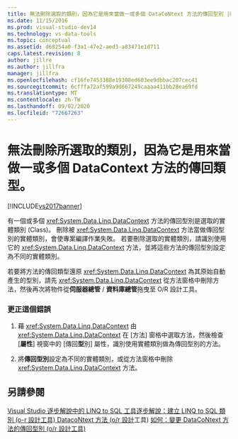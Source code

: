 ```yaml
---
title: 無法刪除選取的類別，因為它是用來當做一或多個 DataCoNtext 方法的傳回型別 |Microsoft Docs
ms.date: 11/15/2016
ms.prod: visual-studio-dev14
ms.technology: vs-data-tools
ms.topic: conceptual
ms.assetid: d68254a0-f3a1-47e2-aed3-a83471e1d711
caps.latest.revision: 8
author: jillre
ms.author: jillfra
manager: jillfra
ms.openlocfilehash: cf16fe7453388e19308ed603ee9dbbac207cec41
ms.sourcegitcommit: 6cfffa72af599a9d667249caaaa411bb28ea69fd
ms.translationtype: MT
ms.contentlocale: zh-TW
ms.lasthandoff: 09/02/2020
ms.locfileid: "72667263"
---
```

# <a name="the-selected-class-cannot-be-deleted-because-it-is-used-as-a-return-type-for-one-or-more-datacontext-methods"></a>無法刪除所選取的類別，因為它是用來當做一或多個 DataContext 方法的傳回類型。
[!INCLUDE[vs2017banner](../includes/vs2017banner.md)]

有一個或多個 <xref:System.Data.Linq.DataContext> 方法的傳回型別是選取的實體類別 (Class)。 刪除被 <xref:System.Data.Linq.DataContext> 方法當做傳回型別的實體類別，會使專案編譯作業失敗。 若要刪除選取的實體類別，請識別使用它的 <xref:System.Data.Linq.DataContext> 方法，並將這些方法的傳回型別設定為不同的實體類別。

 若要將方法的傳回類型還原 <xref:System.Data.Linq.DataContext> 為其原始自動產生的型別，請先 <xref:System.Data.Linq.DataContext> 從方法窗格中刪除方法，然後再次將物件從**伺服器總管** / **資料庫總管**拖曳至 O/R 設計工具。

### <a name="to-correct-this-error"></a>更正這個錯誤

1. 藉 <xref:System.Data.Linq.DataContext> 由 <xref:System.Data.Linq.DataContext> 在 [方法] 窗格中選取方法，然後檢查 [**屬性**] 視窗中的 [傳回**型**別] 屬性，識別使用實體類別做為傳回型別的方法。

2. 將**傳回型別**設定為不同的實體類別，或從方法窗格中刪除 <xref:System.Data.Linq.DataContext> 方法。

## <a name="see-also"></a>另請參閱
 [Visual Studio 逐步解說中的 LINQ to SQL 工具](../data-tools/linq-to-sql-tools-in-visual-studio2.md)[逐步解說：建立 LINQ to SQL 類別 (o-r 設計工具) ](https://msdn.microsoft.com/library/35aad4a4-2e8a-46e2-ae09-5fbfd333c233) [DatacoNtext 方法 (o/r 設計](../data-tools/datacontext-methods-o-r-designer.md)工具) [如何：變更 DataCoNtext 方法的傳回型別 (o/r 設計工具) ](../data-tools/how-to-change-the-return-type-of-a-datacontext-method-o-r-designer.md)
